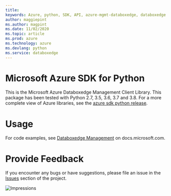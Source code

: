 ```yaml
---
title: 
keywords: Azure, python, SDK, API, azure-mgmt-databoxedge, databoxedge
author: maggiepint
ms.author: magpint
ms.date: 11/02/2020
ms.topic: article
ms.prod: azure
ms.technology: azure
ms.devlang: python
ms.service: databoxedge
---
```


# Microsoft Azure SDK for Python

This is the Microsoft Azure Databoxedge Management Client Library.
This package has been tested with Python 2.7, 3.5, 3.6, 3.7 and 3.8.
For a more complete view of Azure libraries, see the [azure sdk python release](https://aka.ms/azsdk/python/all).


# Usage

For code examples, see [Databoxedge Management](https://docs.microsoft.com/python/api/overview/azure/)
on docs.microsoft.com.


# Provide Feedback

If you encounter any bugs or have suggestions, please file an issue in the
[Issues](https://github.com/Azure/azure-sdk-for-python/issues)
section of the project.


![Impressions](https://azure-sdk-impressions.azurewebsites.net/api/impressions/azure-sdk-for-python%2Fazure-mgmt-databoxedge%2FREADME.png)

